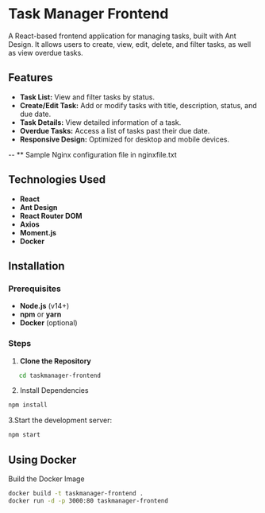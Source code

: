 # Task Manager Frontend

A React-based frontend application for managing tasks, built with Ant Design. It allows users to create, view, edit, delete, and filter tasks, as well as view overdue tasks.

## Features

- **Task List:** View and filter tasks by status.
- **Create/Edit Task:** Add or modify tasks with title, description, status, and due date.
- **Task Details:** View detailed information of a task.
- **Overdue Tasks:** Access a list of tasks past their due date.
- **Responsive Design:** Optimized for desktop and mobile devices.

-- ** Sample Nginx configuration file in nginxfile.txt

## Technologies Used

- **React**
- **Ant Design**
- **React Router DOM**
- **Axios**
- **Moment.js**
- **Docker**

## Installation

### Prerequisites

- **Node.js** (v14+)
- **npm** or **yarn**
- **Docker** (optional)

### Steps

1. **Clone the Repository**

```bash
   cd taskmanager-frontend
   ```
2. Install Dependencies

```bash 
npm install
```
3.Start the development server:


```bash 
npm start
```

## Using Docker
Build the Docker Image

```bash 
docker build -t taskmanager-frontend .
docker run -d -p 3000:80 taskmanager-frontend
```